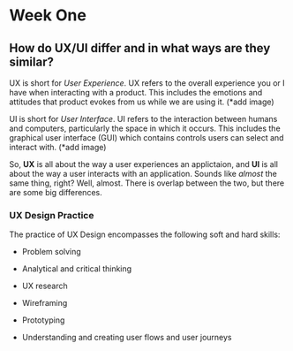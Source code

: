 # Week One

## How do UX/UI differ and in what ways are they similar?

UX is short for *User Experience*. UX refers to the overall experience you or I have when interacting with a product. This includes the emotions and attitudes that product evokes from us while we are using it. (*add image)

UI is short for *User Interface*. UI refers to the interaction between humans and computers, particularly the space in which it occurs. This includes the graphical user interface (GUI) which contains controls users can select and interact with. (*add image)

So, **UX** is all about the way a user experiences an applictaion, and **UI** is all about the way a user interacts with an application. Sounds like *almost* the same thing, right? Well, almost. There is overlap between the two, but there are some big differences.

### UX Design Practice

The practice of UX Design encompasses the following soft and hard skills:

* Problem solving

* Analytical and critical thinking

* UX research

* Wireframing

* Prototyping

* Understanding and creating user flows and user journeys









